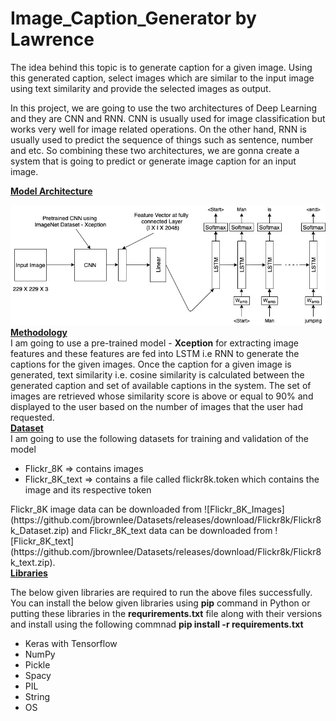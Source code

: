 # Image_Caption_Generator by Lawrence

The idea behind this topic is to generate caption for a given image. Using this generated caption, select images which are similar to the input image using text similarity and provide the selected images as output.

In this project, we are going to use the two architectures of Deep Learning and they are CNN and RNN. CNN is usually used for image classification but works very well for image related operations. On the other hand, RNN is usually used to predict the sequence of things such as sentence, number and etc. So combining these two architectures, we are gonna create a system that is going to predict or generate image caption for an input image. 

<b><u>Model Architecture</u></b>

![Model Architecture](image_Caption_Generator_model_architecture.jpg)
<br>
<b><u> Methodology</u></b> <br>
I am going to use a pre-trained model - <b>Xception</b> for extracting image features and these features are fed into LSTM i.e RNN to generate the captions for the given images. Once the caption for a given image is generated, text similarity i.e. cosine similarity is calculated between the generated caption and set of available captions in the system. The set of images are retrieved whose similarity score is above or equal to 90% and displayed to the user based on the number of images that the user had requested.
<br>
<b><u>Dataset</u></b> <br>
I am going to use the following datasets for training and validation of the model
<ul>
    <li>Flickr_8K => contains images</li>
    <li>Flickr_8K_text => contains a file called flickr8k.token which contains the image and its respective token</li>
</ul>
Flickr_8K image data can be downloaded from ![Flickr_8K_Images](https://github.com/jbrownlee/Datasets/releases/download/Flickr8k/Flickr8k_Dataset.zip) and Flickr_8K_text data can be downloaded from ![Flickr_8K_text](https://github.com/jbrownlee/Datasets/releases/download/Flickr8k/Flickr8k_text.zip).
<br>
<b><u>Libraries</u></b> <br>
<p> The below given libraries are required to run the above files successfully. You can install the below given libraries using <b>pip</b> command in Python or putting these libraries in the <b>requrirements.txt</b> file along with their versions and install using the following commnad <b>pip install -r requirements.txt</b>
<ul>
    <li> Keras with Tensorflow</li>
    <li> NumPy </li>
    <li> Pickle </li>
    <li> Spacy </li>
    <li> PIL </li>
    <li> String </li>
    <li> OS </li>
</ul>